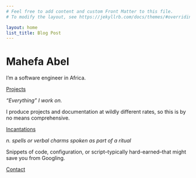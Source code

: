 ```yaml
---
# Feel free to add content and custom Front Matter to this file.
# To modify the layout, see https://jekyllrb.com/docs/themes/#overriding-theme-defaults

layout: home
list_title: Blog Post
---
```

    
<h1> Mahefa Abel </h1>

I’m a software engineer in Africa.

[Projects](/projects)

_“Everything” I work on._

I produce projects and documentation at wildly different rates, so this is by no means comprehensive.

[Incantations](/spellbook)

_n. spells or verbal charms spoken as part of a ritual_

Snippets of code, configuration, or script–typically hard-earned–that might save you from Googling.

[Contact](/contact)

